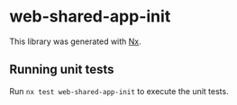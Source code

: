 # web-shared-app-init

This library was generated with [Nx](https://nx.dev).

## Running unit tests

Run `nx test web-shared-app-init` to execute the unit tests.
